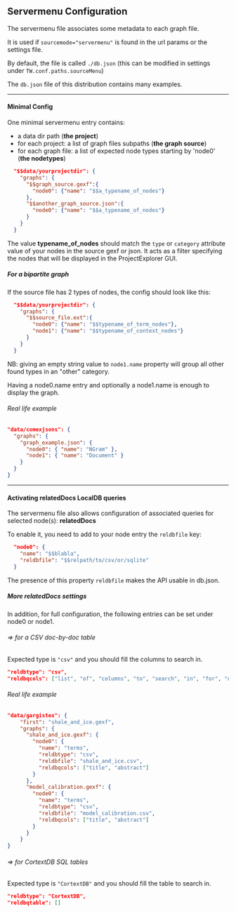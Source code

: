 ## Servermenu Configuration

The servermenu file associates some metadata to each graph file.

It is used if `sourcemode="servermenu"` is found in the url params or the settings file.

By default, the file is called `./db.json` (this can be modified in settings under `TW.conf.paths.sourceMenu`)

The `db.json` file of this distribution contains many examples.

------------------------------------------------------
#### Minimal Config

One minimal servermenu entry contains:
  - a data dir path (**the project**)
  - for each project: a list of graph files subpaths (**the graph source**)
  - for each graph file: a list of expected node types starting by 'node0' (**the nodetypes**)

```json
  "$$data/yourprojectdir": {
    "graphs": {
      "$$graph_source.gexf":{
        "node0": {"name": "$$a_typename_of_nodes"}
      },
      "$$another_graph_source.json":{
        "node0": {"name": "$$a_typename_of_nodes"}
      }
    }
  }
```
The value **typename_of_nodes** should match the `type` or `category` attribute value of your nodes in the source gexf or json. It acts as a filter specifying the nodes that will be displayed in the ProjectExplorer GUI.

##### For a bipartite graph
If the source file has 2 types of nodes, the config should look like this:
```json
  "$$data/yourprojectdir": {
    "graphs": {
      "$$source_file.ext":{
        "node0": {"name": "$$typename_of_term_nodes"},
        "node1": {"name": "$$typename_of_context_nodes"}
      }
    }
  }
```

NB: giving an empty string value to `node1.name` property will group all other found types in an "other" category.

Having a node0.name entry and optionally a node1.name is enough to display the graph.

###### Real life example
```json
"data/comexjsons": {
  "graphs": {
    "graph_example.json": {
      "node0": { "name": "NGram" },
      "node1": { "name": "Document" }
    }
  }
}
```

------------------------------------------------------
#### Activating relatedDocs LocalDB queries

The servermenu file also allows configuration of associated queries for selected node(s): **relatedDocs**

To enable it, you need to add to your node entry the `reldbfile` key:

```json
  "node0": {
    "name": "$$blabla",
    "reldbfile": "$$relpath/to/csv/or/sqlite"
  }
```

The presence of this property `reldbfile` makes the API usable in db.json.

##### More relatedDocs settings
In addition, for full configuration, the following entries can be set under node0 or node1.

###### => for a CSV doc-by-doc table
Expected type is `"csv"` and you should fill the columns to search in.
```json
"reldbtype": "csv",
"reldbqcols": ["list", "of", "columns", "to", "search", "in", "for", "node0"]
```

###### Real life example
```json
"data/gargistex": {
    "first": "shale_and_ice.gexf",
    "graphs": {
      "shale_and_ice.gexf": {
        "node0": {
          "name": "terms",
          "reldbtype": "csv",
          "reldbfile": "shale_and_ice.csv",
          "reldbqcols": ["title", "abstract"]
        }
      },
      "model_calibration.gexf": {
        "node0": {
          "name": "terms",
          "reldbtype": "csv",
          "reldbfile": "model_calibration.csv",
          "reldbqcols": ["title", "abstract"]
        }
      }
    }
}
```

###### => for CortextDB SQL tables
Expected type is `"CortextDB"` and you should fill the table to search in.
```json
"reldbtype": "CortextDB",
"reldbqtable": []
```
